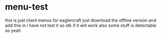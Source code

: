 # menu-test
this is just client menus for eaglercraft
just download the offline version and add this in
i have not test it so idk if it will work
also some stuff is detectable so yeah
